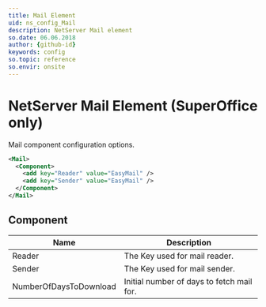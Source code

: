 ```yaml
---
title: Mail Element
uid: ns_config_Mail
description: NetServer Mail element
so.date: 06.06.2018
author: {github-id}
keywords: config
so.topic: reference
so.envir: onsite
---
```

# NetServer Mail Element (SuperOffice only)

Mail component configuration options.

```XML
<Mail>
  <Component>
    <add key="Reader" value="EasyMail" />
    <add key="Sender" value="EasyMail" />
  </Component>
</Mail>
```

## Component

| Name | Description |
|---|---|
| Reader | The Key used for mail reader. |
| Sender | The Key used for mail sender. |
| NumberOfDaysToDownload | Initial number of days to fetch mail for. |
